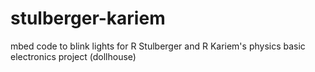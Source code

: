 # stulberger-kariem
mbed code to blink lights for R Stulberger and R Kariem's physics basic electronics project (dollhouse)
